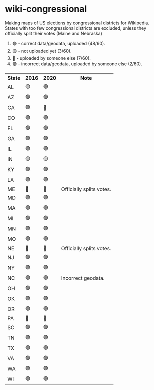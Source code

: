 # wiki-congressional
Making maps of US elections by congressional districts for Wikipedia. States with too few congressional districts are excluded, unless they officially split their votes (Maine and Nebraska)

1. 🟢 - correct data/geodata, uploaded (48/60).
2. 🟡 - not uploaded yet (3/60).
3. 🔵 - uploaded by someone else (7/60).
4. 🟣 - incorrect data/geodata, uploaded by someone else (2/60).

<!-- -->

<table>
  <tr>
      <th>State</th>
      <th>2016</th>
      <th>2020</th>
      <th>Note</th>
  </tr>
  <tr>
        <td>AL</td>
        <td>🟡</td>
        <td>🟢</td>
        <td></td>
  </tr>
  <tr>
        <td>AZ</td>
        <td>🟢</td>
        <td>🟢</td>
        <td></td>    
  </tr>
  <tr>
        <td>CA</td>
        <td>🟢</td>
        <td>🔵</td>
        <td></td>    
  </tr>
  <tr>
        <td>CO</td>
        <td>🟢</td>
        <td>🟢</td>
        <td></td>        
  </tr>
  <tr>
        <td>FL</td>
        <td>🟢</td>
        <td>🟢</td>
        <td></td>      
  </tr>
  <tr>
        <td>GA</td>
        <td>🟢</td>
        <td>🟢</td>
        <td></td>     
  </tr>
  <tr>
        <td>IL</td>
        <td>🟢</td>
        <td>🟢</td>
        <td></td>     
  </tr>
  <tr>
        <td>IN</td>
        <td>🟡</td>
        <td>🟡</td>
        <td></td>     
  </tr>
  <tr>
        <td>KY</td>
        <td>🟢</td>
        <td>🟢</td>
        <td></td>     
  </tr>
  <tr>
        <td>LA</td>
        <td>🟢</td>
        <td>🟢</td>
        <td></td>      
  </tr>
  <tr>
        <td>ME</td>
        <td>🔵</td>
        <td>🔵</td>
        <td>Officially splits votes.</td>      
  </tr>
  <tr>
        <td>MD</td>
        <td>🟢</td>
        <td>🟢</td>
        <td></td>  
  </tr>
  <tr>
        <td>MA</td>
        <td>🟢</td>
        <td>🟢</td>
        <td></td>  
  </tr>
  <tr>
        <td>MI</td>
        <td>🟢</td>
        <td>🟢</td>
        <td></td> 
  </tr>
  <tr>
        <td>MN</td>
        <td>🟢</td>
        <td>🟢</td>
        <td></td> 
  </tr>
  <tr>
        <td>MO</td>
        <td>🟢</td>
        <td>🟢</td>
        <td></td> 
  </tr>
  <tr>
        <td>NE</td>
        <td>🔵</td>
        <td>🔵</td>
        <td>Officially splits votes.</td> 
  </tr>
  <tr>
        <td>NJ</td>
        <td>🟢</td>
        <td>🟢</td>
        <td></td> 
  </tr>
  <tr>
        <td>NY</td>
        <td>🟢</td>
        <td>🟢</td>
        <td></td> 
  </tr>
  <tr>
        <td>NC</td>
        <td>🟣</td>
        <td>🟣</td>
        <td>Incorrect geodata.</td> 
  </tr>
  <tr>
        <td>OH</td>
        <td>🟢</td>
        <td>🟢</td>
        <td></td> 
  </tr>
  <tr>
        <td>OK</td>
        <td>🟢</td>
        <td>🟢</td>
        <td></td> 
  </tr>
  <tr>
        <td>OR</td>
        <td>🟢</td>
        <td>🟢</td>
        <td></td> 
  </tr>
  <tr>
        <td>PA</td>
        <td>🔵</td>
        <td>🔵</td>
        <td></td> 
  </tr>
  <tr>
        <td>SC</td>
        <td>🟢</td>
        <td>🟢</td>
        <td></td> 
  </tr>
  <tr>
        <td>TN</td>
        <td>🟢</td>
        <td>🟢</td>
        <td></td> 
  </tr>
  <tr>
        <td>TX</td>
        <td>🟢</td>
        <td>🟢</td>
        <td></td> 
  </tr>
  <tr>
        <td>VA</td>
        <td>🟢</td>
        <td>🟢</td>
        <td></td> 
  </tr>
  <tr>
        <td>WA</td>
        <td>🟢</td>
        <td>🟢</td>
        <td></td> 
  </tr>
  <tr>
        <td>WI</td>
        <td>🟢</td>
        <td>🟢</td>
        <td></td> 
  </tr>
</table>
